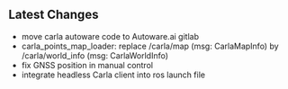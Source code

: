 ## Latest Changes

  * move carla autoware code to Autoware.ai gitlab
  * carla_points_map_loader: replace /carla/map (msg: CarlaMapInfo) by /carla/world_info (msg: CarlaWorldInfo)
  * fix GNSS position in manual control
  * integrate headless Carla client into ros launch file
